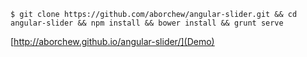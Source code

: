 `$ git clone https://github.com/aborchew/angular-slider.git && cd angular-slider && npm install && bower install && grunt serve`

[http://aborchew.github.io/angular-slider/](Demo)
